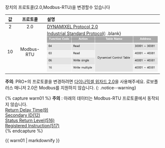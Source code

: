 
장치의 프로토콜(2.0,Modbus-RTU)을 변경할수 있습니다


| 값 |  프로토콜   | 설명                                                                                           |
|:-----:|:-----------:|:------------------------------------------------------------------------------------------------------|
|   2   |     2.0     | [DYNAMIXEL Protocol 2.0]                                                                              |
|  10   | Modbus-RTU | [Industrial Standard Protocol]{: .blank}<br>![](/assets/images/dxl/pro_plus/protocol_mode_modbus.png) |

[DYNAMIXEL Protocol 2.0]: /docs/kr/dxl/protocol2/
[Industrial Standard Protocol]: http://modbus.org/docs/PI_MBUS_300.pdf


**주의**: PRO+의 프로토콜을 변경하려면 [다이나믹셀 위자드 2.0](/docs/kr/software/dynamixel/dynamixel_wizard2/)을 사용해주세요. 로보플러스 매니저 2.0은 Modbus를 지원하지 않습니다.
{: .notice--warning}

{% capture warn01 %} 
**주의** : 아래의 데이터는 Modbus-RTU 프로토콜에서 동작되지 않습니다.  
[Return Delay Time(9)](#return-delay-time9)  
[Secondary ID(12)](#secondary-id12)  
[Status Return Level(516)](#status-return-level516)  
[Registered Instruction(517)](#registered-instruction517)  
{% endcapture %}
<div class="notice--warning">{{ warn01 | markdownify }}</div>
